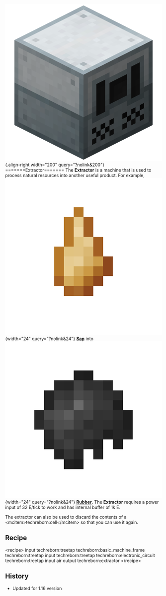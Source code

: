 ![Extractor](/media/mods/techreborn/extractor.png){.align-right width="200" query="?nolink&200"} =======Extractor======= The **Extractor** is a machine that is used to process natural resources into another useful product. For example, ![Sap](/media/mods/techreborn/sap.png){width="24" query="?nolink&24"} **[Sap](/items/part/sap)** into ![Rubber](/media/mods/techreborn/rubber.png){width="24" query="?nolink&24"} **[Rubber](/items/part/rubber)**. The **Extractor** requires a power input of 32 E/tick to work and has internal buffer of 1k E.

The extractor can also be used to discard the contents of a \<mcitem\>techreborn:cell\</mcitem\> so that you can use it again.

## Recipe

\<recipe\> input techreborn:treetap techreborn:basic_machine_frame techreborn:treetap input techreborn:treetap techreborn:electronic_circuit techreborn:treetap input air output techreborn:extractor \</recipe\>

## History

- Updated for 1.16 version
